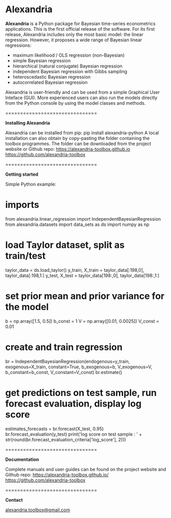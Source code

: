 # Alexandria

**Alexandria** is a Python package for Bayesian time-series econometrics applications. This is the first official release of the software. For its first release, Alexandria includes only the most basic model: the linear regression. However, it proposes a wide range of Bayesian linear regressions:

- maximum likelihood / OLS regression (non-Bayesian)
- simple Bayesian regression
- hierarchical (natural conjugate) Bayesian regression
- independent Bayesian regression with Gibbs sampling
- heteroscedastic Bayesian regression
- autocorrelated Bayesian regression

Alexandria is user-friendly and can be used from a simple Graphical User Inteface (GUI). More experienced users can also run the models directly from the Python console by using the model classes and methods.

===============================

**Installing Alexandria**

Alexandria can be installed from pip: pip install alexandria-python
A local installation can also obtain by copy-pasting the folder containing the toolbox programmes. The folder can be downloaded from the project website or Github repo: 
https://alexandria-toolbox.github.io
https://github.com/alexandria-toolbox

===============================

**Getting started**

Simple Python example:

# imports
from alexandria.linear_regression import IndependentBayesianRegression
from alexandria.datasets import data_sets as ds
import numpy as np

# load Taylor dataset, split as train/test
taylor_data = ds.load_taylor()
y_train, X_train = taylor_data[:198,0], taylor_data[:198,1:]
y_test, X_test = taylor_data[198:,0], taylor_data[198:,1:]

# set prior mean and prior variance for the model
b = np.array([1.5, 0.5])
b_const = 1
V = np.array([0.01, 0.0025])
V_const = 0.01

# create and train regression
br = IndependentBayesianRegression(endogenous=y_train, exogenous=X_train,
constant=True, b_exogenous=b, V_exogenous=V, b_constant=b_const, V_constant=V_const)
br.estimate()

# get predictions on test sample, run forecast evaluation, display log score
estimates_forecasts = br.forecast(X_test, 0.95)
br.forecast_evaluation(y_test)
print('log score on test sample : ' + str(round(br.forecast_evaluation_criteria['log_score'], 2)))

===============================

**Documentation**

Complete manuals and user guides can be found on the project website and Github repo:
https://alexandria-toolbox.github.io/
https://github.com/alexandria-toolbox

===============================

**Contact**

alexandria.toolbox@gmail.com
